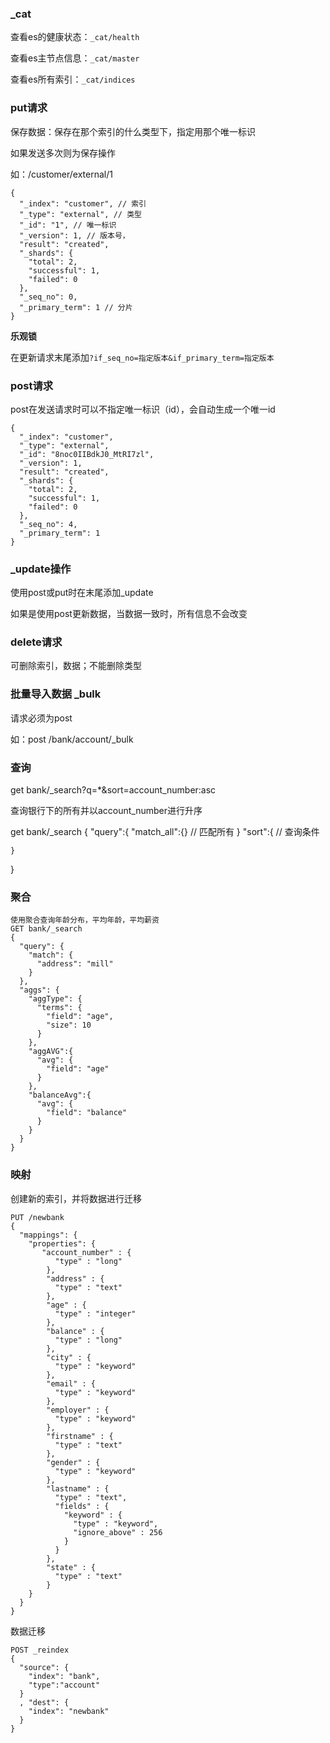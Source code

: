 ### _cat

查看es的健康状态：`_cat/health`

查看es主节点信息：`_cat/master`

查看es所有索引：`_cat/indices`

### put请求

保存数据：保存在那个索引的什么类型下，指定用那个唯一标识

如果发送多次则为保存操作

如：/customer/external/1
```
{
  "_index": "customer", // 索引
  "_type": "external", // 类型
  "_id": "1", // 唯一标识
  "_version": 1, // 版本号，
  "result": "created",
  "_shards": {
    "total": 2,
    "successful": 1,
    "failed": 0
  },
  "_seq_no": 0,
  "_primary_term": 1 // 分片
}
```

**乐观锁**

在更新请求末尾添加`?if_seq_no=指定版本&if_primary_term=指定版本`


### post请求

post在发送请求时可以不指定唯一标识（id），会自动生成一个唯一id
```
{
  "_index": "customer",
  "_type": "external",
  "_id": "8noc0IIBdkJ0_MtRI7zl",
  "_version": 1,
  "result": "created",
  "_shards": {
    "total": 2,
    "successful": 1,
    "failed": 0
  },
  "_seq_no": 4,
  "_primary_term": 1
}
```

### _update操作

使用post或put时在末尾添加_update

如果是使用post更新数据，当数据一致时，所有信息不会改变

### delete请求

可删除索引，数据；不能删除类型

### 批量导入数据 _bulk

请求必须为post

如：post /bank/account/_bulk

### 查询

get bank/_search?q=*&sort=account_number:asc

查询银行下的所有并以account_number进行升序

get bank/_search
{
    "query":{
        "match_all":{} // 匹配所有
    }
    "sort":{ // 查询条件
        
    }
}

### 聚合

```
使用聚合查询年龄分布，平均年龄，平均薪资
GET bank/_search
{
  "query": {
    "match": {
      "address": "mill"
    }
  },
  "aggs": {
    "aggType": {
      "terms": {
        "field": "age",
        "size": 10
      }
    },
    "aggAVG":{
      "avg": {
        "field": "age"
      }
    },
    "balanceAvg":{
      "avg": {
        "field": "balance"
      }
    }
  }
}
```

### 映射

创建新的索引，并将数据进行迁移

```
PUT /newbank
{
  "mappings": {
    "properties": {
       "account_number" : {
          "type" : "long"
        },
        "address" : {
          "type" : "text"
        },
        "age" : {
          "type" : "integer"
        },
        "balance" : {
          "type" : "long"
        },
        "city" : {
          "type" : "keyword"
        },
        "email" : {
          "type" : "keyword"
        },
        "employer" : {
          "type" : "keyword"
        },
        "firstname" : {
          "type" : "text"
        },
        "gender" : {
          "type" : "keyword"
        },
        "lastname" : {
          "type" : "text",
          "fields" : {
            "keyword" : {
              "type" : "keyword",
              "ignore_above" : 256
            }
          }
        },
        "state" : {
          "type" : "text"
        }
    }
  }
}
```

数据迁移

```
POST _reindex
{
  "source": {
    "index": "bank",
    "type":"account"
  }
  , "dest": {
    "index": "newbank"
  }
}
```